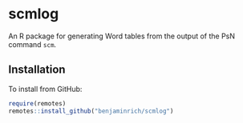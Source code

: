 
<!-- README.md is generated from README.Rmd. Please edit that file -->

# scmlog

An R package for generating Word tables from the output of the PsN
command `scm`.

## Installation

To install from GitHub:

``` r
require(remotes)
remotes::install_github("benjaminrich/scmlog")
```
